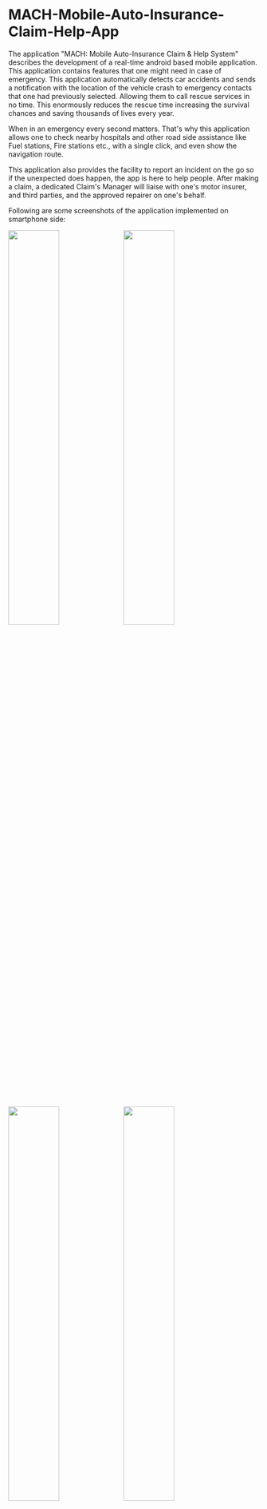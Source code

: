 # MACH-Mobile-Auto-Insurance-Claim-Help-App
The application "MACH: Mobile Auto-Insurance Claim & Help System" describes the development of a real-time android based mobile application. This application contains features that one might need in case of emergency. This application automatically detects car accidents and sends a notification with the location of the vehicle crash to emergency contacts that one had previously selected. Allowing them to call rescue services in no time. This enormously reduces the rescue time increasing the survival chances and saving thousands of lives every year.

When in an emergency every second matters. That's why this application allows one to check nearby hospitals and other road side assistance like Fuel stations, Fire stations etc., with a single click, and even show the navigation route.

This application also provides the facility to report an incident on the go so if the unexpected does happen, the app is here to help people. After making a claim, a dedicated Claim's Manager will liaise with one's motor insurer, and third parties, and the approved repairer on one's behalf.


Following are some screenshots of the application implemented on smartphone side: 

<img src="https://user-images.githubusercontent.com/29085766/50291133-b0894300-0493-11e9-8f08-f359b20903be.png" width="45%"></img> <img src="https://user-images.githubusercontent.com/29085766/50291167-d282c580-0493-11e9-9387-3a1d42fbbc90.png" width="45%"></img> 
<img src="https://user-images.githubusercontent.com/29085766/50291174-d6164c80-0493-11e9-8cb7-764a0d5422a6.png" width="45%"></img> <img src="https://user-images.githubusercontent.com/29085766/50291199-ec240d00-0493-11e9-849f-fe29fdd37c7a.png" width="45%"></img>
<img src="https://user-images.githubusercontent.com/29085766/50291285-25f51380-0494-11e9-971c-428bebc4a122.png" width="45%"></img> <img src="https://user-images.githubusercontent.com/29085766/50291297-2d1c2180-0494-11e9-85cc-a7d70e4cc9c4.png" width="45%"></img> 
<img src="https://user-images.githubusercontent.com/29085766/50291266-18d82480-0494-11e9-9c37-572a768aab91.png" width="45%"></img> <img src="https://user-images.githubusercontent.com/29085766/50291200-ededd080-0493-11e9-883d-105406e19756.png" width="45%"></img> 

## Visitors Count

<img align="left" src = "https://profile-counter.glitch.me/MACH-Mobile-Auto-Insurance-Claim-Help-App/count.svg" alt ="Loading">
